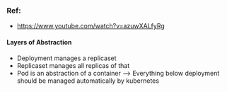### Ref:
- https://www.youtube.com/watch?v=azuwXALfyRg



#### Layers of Abstraction
- Deployment manages a replicaset
- Replicaset manages all replicas of that
- Pod is an abstraction of a container
--> Everything below deployment should be managed automatically by kubernetes 
